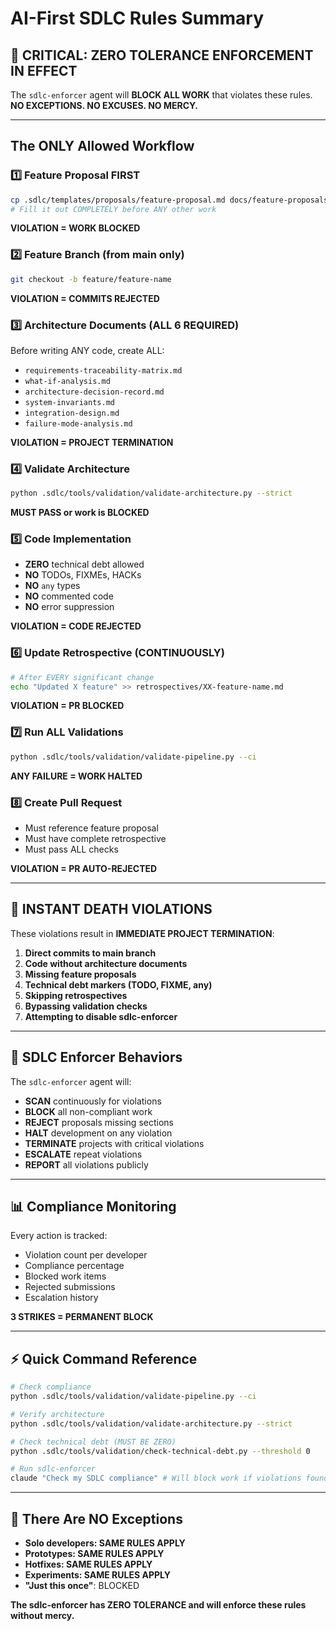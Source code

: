 # AI-First SDLC Rules Summary

## 🚨 CRITICAL: ZERO TOLERANCE ENFORCEMENT IN EFFECT

The `sdlc-enforcer` agent will **BLOCK ALL WORK** that violates these rules.
**NO EXCEPTIONS. NO EXCUSES. NO MERCY.**

---

## The ONLY Allowed Workflow

### 1️⃣ Feature Proposal FIRST
```bash
cp .sdlc/templates/proposals/feature-proposal.md docs/feature-proposals/XX-feature-name.md
# Fill it out COMPLETELY before ANY other work
```
**VIOLATION = WORK BLOCKED**

### 2️⃣ Feature Branch (from main only)
```bash
git checkout -b feature/feature-name
```
**VIOLATION = COMMITS REJECTED**

### 3️⃣ Architecture Documents (ALL 6 REQUIRED)
Before writing ANY code, create ALL:
- `requirements-traceability-matrix.md`
- `what-if-analysis.md`
- `architecture-decision-record.md`
- `system-invariants.md`
- `integration-design.md`
- `failure-mode-analysis.md`

**VIOLATION = PROJECT TERMINATION**

### 4️⃣ Validate Architecture
```bash
python .sdlc/tools/validation/validate-architecture.py --strict
```
**MUST PASS or work is BLOCKED**

### 5️⃣ Code Implementation
- **ZERO** technical debt allowed
- **NO** TODOs, FIXMEs, HACKs
- **NO** `any` types
- **NO** commented code
- **NO** error suppression

**VIOLATION = CODE REJECTED**

### 6️⃣ Update Retrospective (CONTINUOUSLY)
```bash
# After EVERY significant change
echo "Updated X feature" >> retrospectives/XX-feature-name.md
```
**VIOLATION = PR BLOCKED**

### 7️⃣ Run ALL Validations
```bash
python .sdlc/tools/validation/validate-pipeline.py --ci
```
**ANY FAILURE = WORK HALTED**

### 8️⃣ Create Pull Request
- Must reference feature proposal
- Must have complete retrospective
- Must pass ALL checks

**VIOLATION = PR AUTO-REJECTED**

---

## 🔴 INSTANT DEATH VIOLATIONS

These violations result in **IMMEDIATE PROJECT TERMINATION**:

1. **Direct commits to main branch**
2. **Code without architecture documents**
3. **Missing feature proposals**
4. **Technical debt markers (TODO, FIXME, any)**
5. **Skipping retrospectives**
6. **Bypassing validation checks**
7. **Attempting to disable sdlc-enforcer**

---

## 🤖 SDLC Enforcer Behaviors

The `sdlc-enforcer` agent will:
- **SCAN** continuously for violations
- **BLOCK** all non-compliant work
- **REJECT** proposals missing sections
- **HALT** development on any violation
- **TERMINATE** projects with critical violations
- **ESCALATE** repeat violations
- **REPORT** all violations publicly

---

## 📊 Compliance Monitoring

Every action is tracked:
- Violation count per developer
- Compliance percentage
- Blocked work items
- Rejected submissions
- Escalation history

**3 STRIKES = PERMANENT BLOCK**

---

## ⚡ Quick Command Reference

```bash
# Check compliance
python .sdlc/tools/validation/validate-pipeline.py --ci

# Verify architecture
python .sdlc/tools/validation/validate-architecture.py --strict

# Check technical debt (MUST BE ZERO)
python .sdlc/tools/validation/check-technical-debt.py --threshold 0

# Run sdlc-enforcer
claude "Check my SDLC compliance" # Will block work if violations found
```

---

## 🚫 There Are NO Exceptions

- **Solo developers: SAME RULES APPLY**
- **Prototypes: SAME RULES APPLY**
- **Hotfixes: SAME RULES APPLY**
- **Experiments: SAME RULES APPLY**
- **"Just this once"**: BLOCKED

**The sdlc-enforcer has ZERO TOLERANCE and will enforce these rules without mercy.**